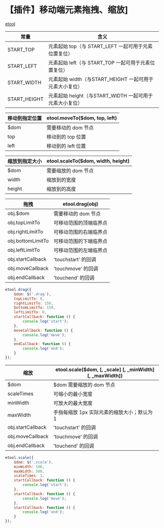 # 【插件】移动端元素拖拽、缩放]

[etool](https://github.com/hewq/Front-end/blob/master/apps/JavaScript/elementtool/js/etool.js)

| 常量         | 含义                                                    |
| ------------ | ------------------------------------------------------- |
| START_TOP    | 元素起始 top（与 START_LEFT 一起可用于元素位置复位）    |
| START_LEFT   | 元素起始 left（与 START_TOP 一起可用于元素位置复位）    |
| START_WIDTH  | 元素起始 width（与START_HEIGHT 一起可用于元素大小复位） |
| START_HEIGHT | 元素起始 height（与START_WIDTH 一起可用于元素大小复位） |

| 移动到指定位置 | etool.moveTo($dom, top, left) |
| -------------- | ----------------------------- |
| $dom           | 需要移动的 dom 节点           |
| top            | 移动到的 top 位置             |
| left           | 移动到的 left 位置            |

| 缩放到指定大小 | etool.scaleTo($dom, width, height) |
| -------------- | ---------------------------------- |
| $dom           | 需要缩放的 dom 节点                |
| width          | 缩放到的宽度                       |
| height         | 缩放到的高度                       |

| 拖拽              | etool.drag(obj)        |
| ----------------- | ---------------------- |
| obj.$dom          | 需要移动的 dom 节点    |
| obj.topLimitTo    | 可移动范围的顶端临界点 |
| obj.rightLimitTo  | 可移动范围的右端临界点 |
| obj.bottomLimitTo | 可移动范围的下端临界点 |
| obj.leftLimitTo   | 可移动范围的左端临界点 |
| obj.startCallback | 'touchstart' 的回调    |
| obj.moveCallback  | 'touchmove' 的回调     |
| obj.endCallback   | 'touchend' 的回调      |

```javascript
etool.drag({
	$dom: $('.drag'),
	topLimitTo: 0,
	rightLimitTo: 150,
	bottomLimitTo: 150,
	leftLimitTo: 0,
	startCallback: function () {
		console.log('start');
	},
	moveCallback: function () {
		console.log('move');
	},
	endCallback: function () {
		console.log('end');
	}
});
```

| 缩放              | etool.scale($dom, \[, _scale] \[, _minWidth] \[, _maxWidth]) |
| ----------------- | ------------------------------------------------------------ |
| $dom              | $dom 需要缩放的 dom 节点                                     |
| scaleTimes        | 可缩小的最小宽度                                             |
| minWidth          | 可放大的最大宽度                                             |
| maxWidth          | 手指每缩放 1px 实际元素的缩放大小；默认为 1                  |
| obj.startCallback | 'touchstart' 的回调                                          |
| obj.moveCallback  | 'touchmove' 的回调                                           |
| obj.endCallback   | 'touchend' 的回调                                            |

```javascript
etool.scale({
	$dom: $('.scale'),
	minWidth: 100,
	maxWidth: 500,
	scaleTimes: 1,
	startCallback: function () {
		console.log('start');
	},
	startCallback: function () {
		console.log('move');
	},
	startCallback: function () {
		console.log('end');
	}
});
```

